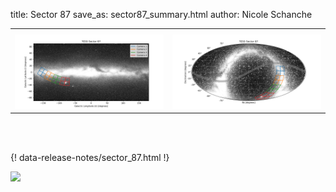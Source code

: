 title: Sector 87
save_as: sector87_summary.html
author: Nicole Schanche


<table>
  <tr>
    <th colspan="2" ></th>
  </tr>
  <tr>
    <td width="50%" style = "text-align: center;">
          <img class="img-responsive" style="max-width:100%;" src="images/sector-plots/tess_galactic_sector_087.png"> 
    </td>
    <td width="50%" style = "text-align: center;">
          <img class="img-responsive" style="max-width:100%;" src="images/sector-plots/tess_icrs_sector_087.png">
    </td>
  </tr>
</table>
<br></br>





{! data-release-notes/sector_87.html !}

<img class="img-responsive" style="max-width:90%;" src="images/sector-plots/sector-plots.087.jpeg">